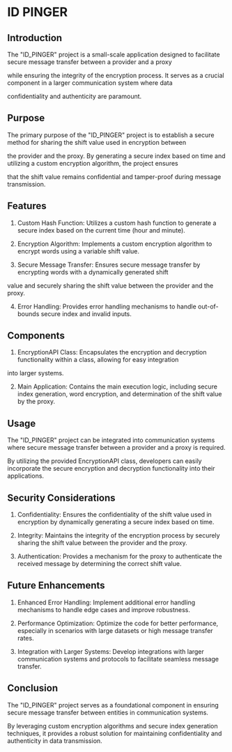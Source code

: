 # ID PINGER


## Introduction

The "ID_PINGER" project is a small-scale application designed to facilitate secure message transfer between a provider and a proxy  

while ensuring the integrity of the encryption process. It serves as a crucial component in a larger communication system where data  

confidentiality and authenticity are paramount. 

## Purpose

The primary purpose of the "ID_PINGER" project is to establish a secure method for sharing the shift value used in encryption between  

the provider and the proxy. By generating a secure index based on time and utilizing a custom encryption algorithm, the project ensures  

that the shift value remains confidential and tamper-proof during message transmission. 

## Features 

1. Custom Hash Function: Utilizes a custom hash function to generate a secure index based on the current time (hour and minute). 

2. Encryption Algorithm: Implements a custom encryption algorithm to encrypt words using a variable shift value. 

3. Secure Message Transfer: Ensures secure message transfer by encrypting words with a dynamically generated shift  

value and securely sharing the shift value between the provider and the proxy. 

4. Error Handling: Provides error handling mechanisms to handle out-of-bounds secure index and invalid inputs. 


## Components 

1. EncryptionAPI Class: Encapsulates the encryption and decryption functionality within a class, allowing for easy integration  

into larger systems. 

2. Main Application: Contains the main execution logic, including secure index generation, word encryption, and determination of the shift value by the proxy. 

  

## Usage 

The "ID_PINGER" project can be integrated into communication systems where secure message transfer between a provider and a proxy is required. 

By utilizing the provided EncryptionAPI class, developers can easily incorporate the secure encryption and decryption functionality into their applications. 

  

## Security Considerations 

1. Confidentiality: Ensures the confidentiality of the shift value used in encryption by dynamically generating a secure index based on time. 

2. Integrity: Maintains the integrity of the encryption process by securely sharing the shift value between the provider and the proxy. 

3. Authentication: Provides a mechanism for the proxy to authenticate the received message by determining the correct shift value. 

  

## Future Enhancements 

1. Enhanced Error Handling: Implement additional error handling mechanisms to handle edge cases and improve robustness. 

2. Performance Optimization: Optimize the code for better performance, especially in scenarios with large datasets or high message transfer rates. 

3. Integration with Larger Systems: Develop integrations with larger communication systems and protocols to facilitate seamless message transfer. 

  

## Conclusion 

The "ID_PINGER" project serves as a foundational component in ensuring secure message transfer between entities in communication systems.  

By leveraging custom encryption algorithms and secure index generation techniques, it provides a robust solution for maintaining confidentiality and authenticity in data transmission. 
